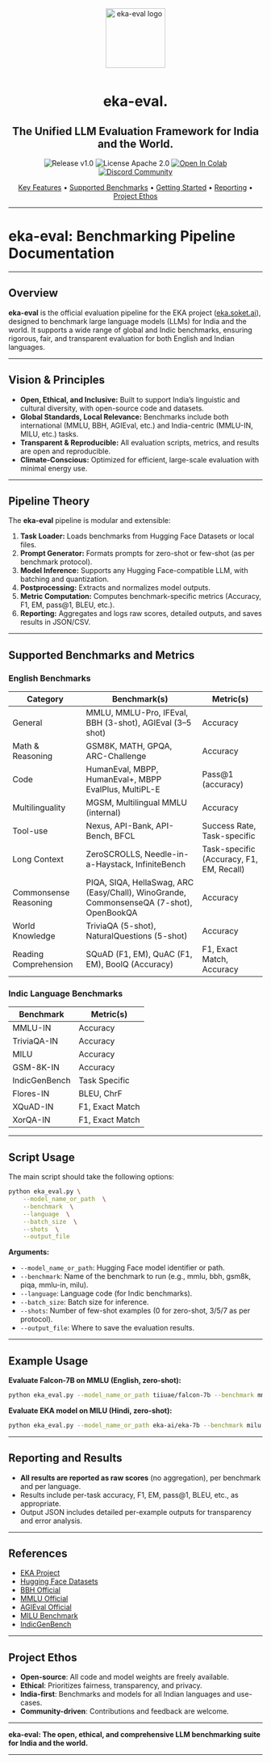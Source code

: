 <div align="center">
  <!-- Eka Logo -->
  <img width="118" alt="eka-eval logo" src="https://github.com/user-attachments/assets/2822b114-39bb-4c19-8808-accd8b415b3a" style="margin-bottom: 10px;" />

  <h1>eka-eval.</h1>
  <h2>The Unified LLM Evaluation Framework for India and the World.</h2>

  <!-- Badges Row -->
  <p>
    <img src="https://img.shields.io/badge/release-v1.0-blue.svg" alt="Release v1.0" />
    <img src="https://img.shields.io/badge/license-Apache%202.0-green.svg" alt="License Apache 2.0" />
    <a href="https://colab.research.google.com/github/your_repo/eka-eval/blob/main/notebooks/quick_start.ipynb">
      <img src="https://colab.research.google.com/assets/colab-badge.svg" alt="Open In Colab" />
    </a>
    <a href="https://discord.gg/yourcommunitylink">
      <img src="https://img.shields.io/discord/308323056592486420?label=Join%20Community&logo=discord&colorB=7289DA" alt="Discord Community" />
    </a>
  </p>

  <!-- Navigation Links -->
  <p>
    <a href="#key-features">Key Features</a> •
    <a href="#supported-benchmarks-and-metrics">Supported Benchmarks</a> •
    <a href="#script-usage">Getting Started</a> •
    <a href="#reporting-and-results">Reporting</a> •
    <a href="#project-ethos">Project Ethos</a>
  </p>
</div>



---

# eka-eval: Benchmarking Pipeline Documentation

---

## **Overview**

**eka-eval** is the official evaluation pipeline for the EKA project ([eka.soket.ai](https://eka.soket.ai)), designed to benchmark large language models (LLMs) for India and the world. It supports a wide range of global and Indic benchmarks, ensuring rigorous, fair, and transparent evaluation for both English and Indian languages.

---

## **Vision & Principles**

- **Open, Ethical, and Inclusive:** Built to support India’s linguistic and cultural diversity, with open-source code and datasets.
- **Global Standards, Local Relevance:** Benchmarks include both international (MMLU, BBH, AGIEval, etc.) and India-centric (MMLU-IN, MILU, etc.) tasks.
- **Transparent & Reproducible:** All evaluation scripts, metrics, and results are open and reproducible.
- **Climate-Conscious:** Optimized for efficient, large-scale evaluation with minimal energy use.

---

## **Pipeline Theory**

The **eka-eval** pipeline is modular and extensible:

1. **Task Loader:** Loads benchmarks from Hugging Face Datasets or local files.
2. **Prompt Generator:** Formats prompts for zero-shot or few-shot (as per benchmark protocol).
3. **Model Inference:** Supports any Hugging Face-compatible LLM, with batching and quantization.
4. **Postprocessing:** Extracts and normalizes model outputs.
5. **Metric Computation:** Computes benchmark-specific metrics (Accuracy, F1, EM, pass@1, BLEU, etc.).
6. **Reporting:** Aggregates and logs raw scores, detailed outputs, and saves results in JSON/CSV.

---

## **Supported Benchmarks and Metrics**

### **English Benchmarks**

| Category                | Benchmark(s)                                 | Metric(s)                     |
|-------------------------|----------------------------------------------|-------------------------------|
| General                 | MMLU, MMLU-Pro, IFEval, BBH (3-shot), AGIEval (3–5 shot) | Accuracy                      |
| Math & Reasoning        | GSM8K, MATH, GPQA, ARC-Challenge             | Accuracy                      |
| Code                    | HumanEval, MBPP, HumanEval+, MBPP EvalPlus, MultiPL-E | Pass@1 (accuracy)             |
| Multilinguality         | MGSM, Multilingual MMLU (internal)           | Accuracy                      |
| Tool-use                | Nexus, API-Bank, API-Bench, BFCL             | Success Rate, Task-specific   |
| Long Context            | ZeroSCROLLS, Needle-in-a-Haystack, InfiniteBench | Task-specific (Accuracy, F1, EM, Recall) |
| Commonsense Reasoning   | PIQA, SIQA, HellaSwag, ARC (Easy/Chall), WinoGrande, CommonsenseQA (7-shot), OpenBookQA | Accuracy                      |
| World Knowledge         | TriviaQA (5-shot), NaturalQuestions (5-shot) | Accuracy                      |
| Reading Comprehension   | SQuAD (F1, EM), QuAC (F1, EM), BoolQ (Accuracy) | F1, Exact Match, Accuracy     |

### **Indic Language Benchmarks**

| Benchmark            | Metric(s)               |
|----------------------|-------------------------|
| MMLU-IN              | Accuracy                |
| TriviaQA-IN          | Accuracy                |
| MILU                 | Accuracy                |
| GSM-8K-IN            | Accuracy                |
| IndicGenBench        | Task Specific           |
| Flores-IN            | BLEU, ChrF             |
| XQuAD-IN             | F1, Exact Match         |
| XorQA-IN             | F1, Exact Match         |

---

## **Script Usage**

The main script should take the following options:

```bash
python eka_eval.py \
    --model_name_or_path  \
    --benchmark  \
    --language  \
    --batch_size  \
    --shots  \
    --output_file 
```

**Arguments:**
- `--model_name_or_path`: Hugging Face model identifier or path.
- `--benchmark`: Name of the benchmark to run (e.g., mmlu, bbh, gsm8k, piqa, mmlu-in, milu).
- `--language`: Language code (for Indic benchmarks).
- `--batch_size`: Batch size for inference.
- `--shots`: Number of few-shot examples (0 for zero-shot, 3/5/7 as per protocol).
- `--output_file`: Where to save the evaluation results.

---

## **Example Usage**

**Evaluate Falcon-7B on MMLU (English, zero-shot):**
```bash
python eka_eval.py --model_name_or_path tiiuae/falcon-7b --benchmark mmlu --language en --batch_size 8 --shots 0 --output_file results_mmlu_falcon7b.json
```

**Evaluate EKA model on MILU (Hindi, zero-shot):**
```bash
python eka_eval.py --model_name_or_path eka-ai/eka-7b --benchmark milu --language hi --batch_size 8 --shots 0 --output_file results_milu_eka7b.json
```

---

## **Reporting and Results**

- **All results are reported as raw scores** (no aggregation), per benchmark and per language.
- Results include per-task accuracy, F1, EM, pass@1, BLEU, etc., as appropriate.
- Output JSON includes detailed per-example outputs for transparency and error analysis.

---

## **References**

- [EKA Project](https://eka.soket.ai/)
- [Hugging Face Datasets](https://huggingface.co/datasets)
- [BBH Official](https://github.com/suzgunmirac/BIG-Bench-Hard)
- [MMLU Official](https://github.com/hendrycks/test)
- [AGIEval Official](https://github.com/THUDM/AGIEval)
- [MILU Benchmark](https://github.com/AI4Bharat/MILU)
- [IndicGenBench](https://github.com/AI4Bharat/IndicGenBench)

---

## **Project Ethos**

- **Open-source**: All code and model weights are freely available.
- **Ethical**: Prioritizes fairness, transparency, and privacy.
- **India-first**: Benchmarks and models for all Indian languages and use-cases.
- **Community-driven**: Contributions and feedback are welcome.

---

**eka-eval: The open, ethical, and comprehensive LLM benchmarking suite for India and the world.**

---

